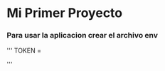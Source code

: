  # Mi Primer Proyecto 


### Para usar la aplicacion crear el archivo env 
'''
TOKEN = <PONER TU TOQUE>

'''
